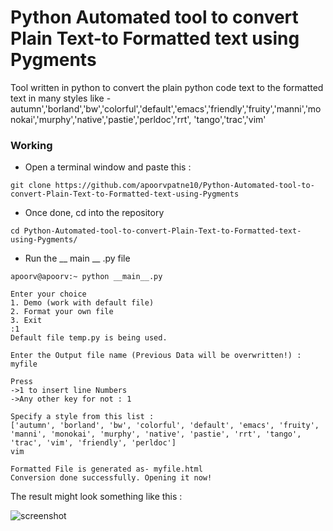 # Python Automated tool to convert Plain Text-to Formatted text using Pygments

Tool written in python to convert the plain python code text to the formatted text in many styles like -
autumn','borland','bw','colorful','default','emacs','friendly','fruity','manni','monokai','murphy','native','pastie','perldoc','rrt',
'tango','trac','vim'

### Working

* Open a terminal window and paste this :
```
git clone https://github.com/apoorvpatne10/Python-Automated-tool-to-convert-Plain-Text-to-Formatted-text-using-Pygments
```


* Once done, cd into the repository
```
cd Python-Automated-tool-to-convert-Plain-Text-to-Formatted-text-using-Pygments/
```

* Run the __ main __ .py file

```
apoorv@apoorv:~ python __main__.py

Enter your choice
1. Demo (work with default file)
2. Format your own file
3. Exit
:1
Default file temp.py is being used. 

Enter the Output file name (Previous Data will be overwritten!) : myfile

Press
->1 to insert line Numbers
->Any other key for not : 1

Specify a style from this list :
['autumn', 'borland', 'bw', 'colorful', 'default', 'emacs', 'fruity', 'manni', 'monokai', 'murphy', 'native', 'pastie', 'rrt', 'tango', 'trac', 'vim', 'friendly', 'perldoc']
vim

Formatted File is generated as- myfile.html
Conversion done successfully. Opening it now!

```

The result might look something like this :

![screenshot](https://i.imgur.com/FuiyhPU.png)

